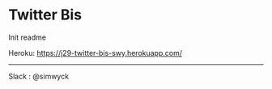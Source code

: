 # Twitter Bis

Init readme

Heroku:  https://j29-twitter-bis-swy.herokuapp.com/

---

Slack : @simwyck
